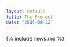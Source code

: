 ```yaml
---
layout: default
title: The Project
date: "2016-08-12"
---
```


<div class="initialAnimation"></div>

{% include news.md %}
